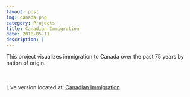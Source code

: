```yaml
---
layout: post
img: canada.png
category: Projects
title: Canadian Immigration
date: 2018-05-11
description: |
---
```

This project visualizes immigration to Canada over the past 75 years by nation of origin.

<br>
<br>
Live version located at: <a href="http://www.patrick-leonard.com/CanadianImmigration">Canadian Immigration</a>
